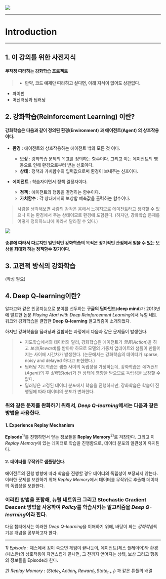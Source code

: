 
![](https://firebasestorage.googleapis.com/v0/b/aing-biology.appspot.com/o/Introduction_to_RL%2F1.1%2Fthumbnail.png?alt=media&token=53b76358-5614-41dd-bec8-b71f62ef23f9)

---
# Introduction
---

## 1. 이 강의를 위한 사전지식

#### 무작정 따라하는 강화학습 프로젝트

> * **만약, 코드 예제만 따라하고 싶다면, 아래 지식이 없어도 상관없다.**

* 파이썬
* 머신러닝과 딥러닝

## 2. 강화학습(Reinforcement Learning) 이란?

#### **강화학습**은 다음과 같이 정의된 **환경**(**Environment**) 과 **에이전트**(**Agent**) 의 상호작용이다.

* **환경** : 에이전트와 상호작용하는 에이전트 밖의 모든 것 이다.
  * **보상** : 강화학습 문제의 목표를 정의하는 함수이다. 그리고 이는 에이전트의 행동으로 인해 환경으로부터 받는 신호이다.
  * **상태** : 정책과 가치함수의 입력값으로써 환경이 보내주는 신호이다.

* **에이전트** : 학습자이면서 정책 결정자이다.
  * **정책** : 에이전트의 행동을 결정하는 함수이다.
  * **가치함수** : 각 상태에서의 보상합 예측값을 출력하는 함수이다.

> 사람을 생각해보면 사람의 감각은 몸에서 느껴지므로 에이전트라고 생각할 수 있으나 이는 환경에서 주는 상태이므로 환경에 포함된다. (하지만, 강화학습 문제를 어떻게 정의하느냐에 따라서 달라질 수 있다.)

![](https://firebasestorage.googleapis.com/v0/b/aing-biology.appspot.com/o/Introduction_to_RL%2F1.1%2F01.png?alt=media&token=c22448c3-953f-474e-8369-7b410433ac69)

#### 종류에 따라서 다르지만 일반적인 강화학습의 목적은 장기적인 관점에서 얻을 수 있는 보상을 최대화 하는 정책함수 찾기이다.

## 3. 고전적 방식의 강화학습 

(작성 필요)

## 4. Deep Q-learning이란?

알파고와 같은 인공지능으로 분야를 선두하는 **구글의 딥마인드**(**deep mind**)가 2013년에 발표한 논문 *Playing Atari with Deep Reinforcement Learning*에서 뉴럴 네트워크와 강화학습을 결합한 **Deep Q-learning** 알고리즘이 소개되었다.

하지만 강화학습을 딥러닝과 결합하는 과정에서 다음과 같은 문제들이 발생한다.
> * 지도학습에서의 데이터와 달리, 강화학습은 에이전트가 *행동*(*Action*)을 하고 *보상*(*Reward*)를 받아야 하므로 모델의 가중치 업데이트와 샘플이 만들어지는 사이에 시간차가 발생한다. (논문에서는 강화학습의 데이터가 sparse, noisy and delayed 하다고 표현했다.)
> * 딥러닝 지도학습은 샘플 사이의 독립성을 가정하는데, 강화학습은 *에이전트*(*Agent*)의 후 *상태*(*State*)가 전 상태에 영향을 받으므로 독립성을 보장할 수 없다.
> * 딥러닝은 고정된 데이터 분포에서 학습을 진행하지만, 강화학습은 학습이 진행됨에 따라 데이터의 분포가 변화한다.

### 위와 같은 문제를 완화하기 위해서, *Deep Q-learning*에서는 다음과 같은 방법을 사용한다.

#### 1. **Experience Replay Mechanism**
**Episode**$^{1)}$를 진행하면서 얻는 정보들을 **Replay Memory**$^{2)}$로 저장한다. 그리고 이 *Replay Memory*에 있는 데이터로 학습을 진행함으로, 데이터 분포의 일관성이 유지된다.

#### 2. 데이터를 무작위로 샘플링한다.
에이전트의 진행 방향에 따라 학습을 진행할 경우 데이터의 독립성이 보장되지 않는다. 이러한 문제를 보완하기 위해 *Replay Memory*에서 데이터를 무작위로 추출해 데이터의 독립성을 보완한다.

### 이러한 방법을 포함해, 뉴럴 네트워크 그리고 **Stochastic Gradient Descent** 방법을 사용하여 *Policy*를 학습시키는 알고리즘을 *Deep Q-learning*이라 한다.

다음 챕터에서는 이러한 *Deep Q-learning*을 이해하기 위해, 바탕이 되는 *강화학습*의 기본 개념을 공부하고자 한다.

---
*1) Episode* : 체스에서 킹이 죽으면 게임이 끝나듯이, 에이전트(체스 플레이어)와 환경(체스판)의 상호작용이 자연스럽게 끝나면, 그 전까지 얻어지는 상태, 보상 그리고 행동의 정보들을 Episode라 한다.

*2) Replay Momory* : $(State_t, Action_t, Reward_t, State_{t+1})$ 과 같은 튜플의 배열
